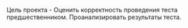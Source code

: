Цель проекта - Оценить корректность проведения теста предшественником. Проанализировать результаты теста.